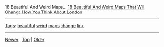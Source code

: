 <!--
title: 18 Beautiful And Weird Maps That Will Change How You Think About London
date: 2020-06-28T14:55:35.491Z
tags: beautiful, weird, maps, change, link
-->








18 Beautiful And Weird Maps...
[18 Beautiful And Weird Maps That Will Change How You Think About London](http://www.buzzfeed.com/tomchivers/beautiful-and-weird-maps-that-will-change-how-you-think-a#.brANgXEjg6)

<!--BOTTOM-POST-NAVIGATION-->
---

[Tags](tags.md): [beautiful](tag-beautiful.md) [weird](tag-weird.md) [maps](tag-maps.md) [change](tag-change.md) [link](tag-link.md)

---

[Newer](118606393777.md) | [Top](index.md) | [Older](119464174077.md)
